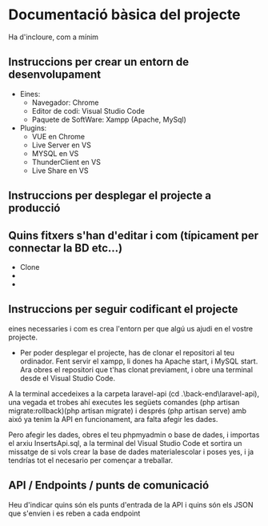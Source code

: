 # Documentació bàsica del projecte
Ha d'incloure, com a mínim
## Instruccions per crear un entorn de desenvolupament
  - Eines:
      - Navegador: Chrome
      - Editor de codi: Visual Studio Code
      - Paquete de SoftWare: Xampp (Apache, MySql)
  - Plugins:
      - VUE en Chrome
      - Live Server en VS
      - MYSQL en VS
      - ThunderClient en VS
      - Live Share en VS

## Instruccions per desplegar el projecte a producció
Quins fitxers s'han d'editar i com (típicament per connectar la BD etc...)
- 
- Clone 
-
-


## Instruccions per seguir codificant el projecte
eines necessaries i com es crea l'entorn per que algú us ajudi en el vostre projecte.
- Per poder desplegar el projecte, has de clonar el repositori al teu ordinador. Fent servir el xampp, li dones ha Apache start, i MySQL start. Ara obres el repositori que t'has clonat previament, i obre una terminal desde el Visual Studio Code. 

A la terminal accedeixes a la carpeta laravel-api (cd .\back-end\laravel-api), una vegada et trobes ahí executes les següets comandes (php artisan migrate:rollback)(php artisan migrate) i després (php artisan serve) amb aixó ya tenim la API en funcionament, ara falta afegir les dades.

Pero afegir les dades, obres el teu phpmyadmin o base de dades, i importas el arxiu InsertsApi.sql, a la terminal del Visual Studio Code et sortira un missatge de si vols crear la base de dades materialescolar i poses yes, i ja tendrías tot el necesario per començar a treballar.


## API / Endpoints / punts de comunicació
Heu d'indicar quins són els punts d'entrada de la API i quins són els JSON que s'envien i es reben a cada endpoint
